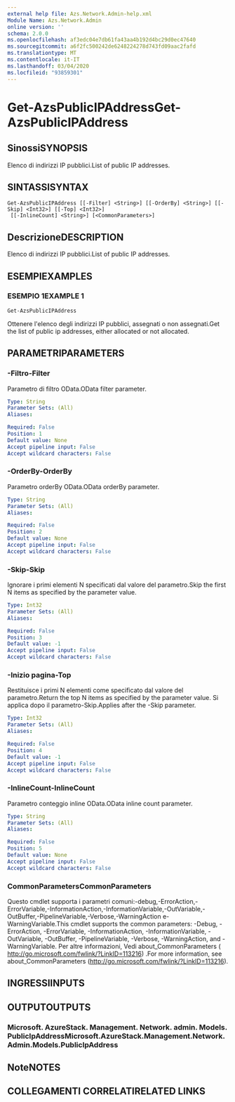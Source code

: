 ```yaml
---
external help file: Azs.Network.Admin-help.xml
Module Name: Azs.Network.Admin
online version: ''
schema: 2.0.0
ms.openlocfilehash: af3edc04e7db61fa43aa4b192d4bc29d0ec47640
ms.sourcegitcommit: a6f2fc500242de6248224278d743fd09aac2fafd
ms.translationtype: MT
ms.contentlocale: it-IT
ms.lasthandoff: 03/04/2020
ms.locfileid: "93859301"
---
```

# <span data-ttu-id="3f277-101">Get-AzsPublicIPAddress</span><span class="sxs-lookup"><span data-stu-id="3f277-101">Get-AzsPublicIPAddress</span></span>

## <span data-ttu-id="3f277-102">Sinossi</span><span class="sxs-lookup"><span data-stu-id="3f277-102">SYNOPSIS</span></span>
<span data-ttu-id="3f277-103">Elenco di indirizzi IP pubblici.</span><span class="sxs-lookup"><span data-stu-id="3f277-103">List of public IP addresses.</span></span>

## <span data-ttu-id="3f277-104">SINTASSI</span><span class="sxs-lookup"><span data-stu-id="3f277-104">SYNTAX</span></span>

```
Get-AzsPublicIPAddress [[-Filter] <String>] [[-OrderBy] <String>] [[-Skip] <Int32>] [[-Top] <Int32>]
 [[-InlineCount] <String>] [<CommonParameters>]
```

## <span data-ttu-id="3f277-105">Descrizione</span><span class="sxs-lookup"><span data-stu-id="3f277-105">DESCRIPTION</span></span>
<span data-ttu-id="3f277-106">Elenco di indirizzi IP pubblici.</span><span class="sxs-lookup"><span data-stu-id="3f277-106">List of public IP addresses.</span></span>

## <span data-ttu-id="3f277-107">ESEMPI</span><span class="sxs-lookup"><span data-stu-id="3f277-107">EXAMPLES</span></span>

### <span data-ttu-id="3f277-108">ESEMPIO 1</span><span class="sxs-lookup"><span data-stu-id="3f277-108">EXAMPLE 1</span></span>
```
Get-AzsPublicIPAddress
```

<span data-ttu-id="3f277-109">Ottenere l'elenco degli indirizzi IP pubblici, assegnati o non assegnati.</span><span class="sxs-lookup"><span data-stu-id="3f277-109">Get the list of public ip addresses, either allocated or not allocated.</span></span>

## <span data-ttu-id="3f277-110">PARAMETRI</span><span class="sxs-lookup"><span data-stu-id="3f277-110">PARAMETERS</span></span>

### <span data-ttu-id="3f277-111">-Filtro</span><span class="sxs-lookup"><span data-stu-id="3f277-111">-Filter</span></span>
<span data-ttu-id="3f277-112">Parametro di filtro OData.</span><span class="sxs-lookup"><span data-stu-id="3f277-112">OData filter parameter.</span></span>

```yaml
Type: String
Parameter Sets: (All)
Aliases:

Required: False
Position: 1
Default value: None
Accept pipeline input: False
Accept wildcard characters: False
```

### <span data-ttu-id="3f277-113">-OrderBy</span><span class="sxs-lookup"><span data-stu-id="3f277-113">-OrderBy</span></span>
<span data-ttu-id="3f277-114">Parametro orderBy OData.</span><span class="sxs-lookup"><span data-stu-id="3f277-114">OData orderBy parameter.</span></span>

```yaml
Type: String
Parameter Sets: (All)
Aliases:

Required: False
Position: 2
Default value: None
Accept pipeline input: False
Accept wildcard characters: False
```

### <span data-ttu-id="3f277-115">-Skip</span><span class="sxs-lookup"><span data-stu-id="3f277-115">-Skip</span></span>
<span data-ttu-id="3f277-116">Ignorare i primi elementi N specificati dal valore del parametro.</span><span class="sxs-lookup"><span data-stu-id="3f277-116">Skip the first N items as specified by the parameter value.</span></span>

```yaml
Type: Int32
Parameter Sets: (All)
Aliases:

Required: False
Position: 3
Default value: -1
Accept pipeline input: False
Accept wildcard characters: False
```

### <span data-ttu-id="3f277-117">-Inizio pagina</span><span class="sxs-lookup"><span data-stu-id="3f277-117">-Top</span></span>
<span data-ttu-id="3f277-118">Restituisce i primi N elementi come specificato dal valore del parametro.</span><span class="sxs-lookup"><span data-stu-id="3f277-118">Return the top N items as specified by the parameter value.</span></span>
<span data-ttu-id="3f277-119">Si applica dopo il parametro-Skip.</span><span class="sxs-lookup"><span data-stu-id="3f277-119">Applies after the -Skip parameter.</span></span>

```yaml
Type: Int32
Parameter Sets: (All)
Aliases:

Required: False
Position: 4
Default value: -1
Accept pipeline input: False
Accept wildcard characters: False
```

### <span data-ttu-id="3f277-120">-InlineCount</span><span class="sxs-lookup"><span data-stu-id="3f277-120">-InlineCount</span></span>
<span data-ttu-id="3f277-121">Parametro conteggio inline OData.</span><span class="sxs-lookup"><span data-stu-id="3f277-121">OData inline count parameter.</span></span>

```yaml
Type: String
Parameter Sets: (All)
Aliases:

Required: False
Position: 5
Default value: None
Accept pipeline input: False
Accept wildcard characters: False
```

### <span data-ttu-id="3f277-122">CommonParameters</span><span class="sxs-lookup"><span data-stu-id="3f277-122">CommonParameters</span></span>
<span data-ttu-id="3f277-123">Questo cmdlet supporta i parametri comuni:-debug,-ErrorAction,-ErrorVariable,-InformationAction,-InformationVariable,-OutVariable,-OutBuffer,-PipelineVariable,-Verbose,-WarningAction e-WarningVariable.</span><span class="sxs-lookup"><span data-stu-id="3f277-123">This cmdlet supports the common parameters: -Debug, -ErrorAction, -ErrorVariable, -InformationAction, -InformationVariable, -OutVariable, -OutBuffer, -PipelineVariable, -Verbose, -WarningAction, and -WarningVariable.</span></span> <span data-ttu-id="3f277-124">Per altre informazioni, Vedi about_CommonParameters ( http://go.microsoft.com/fwlink/?LinkID=113216) .</span><span class="sxs-lookup"><span data-stu-id="3f277-124">For more information, see about_CommonParameters (http://go.microsoft.com/fwlink/?LinkID=113216).</span></span>

## <span data-ttu-id="3f277-125">INGRESSI</span><span class="sxs-lookup"><span data-stu-id="3f277-125">INPUTS</span></span>

## <span data-ttu-id="3f277-126">OUTPUT</span><span class="sxs-lookup"><span data-stu-id="3f277-126">OUTPUTS</span></span>

### <span data-ttu-id="3f277-127">Microsoft. AzureStack. Management. Network. admin. Models. PublicIpAddress</span><span class="sxs-lookup"><span data-stu-id="3f277-127">Microsoft.AzureStack.Management.Network.Admin.Models.PublicIpAddress</span></span>

## <span data-ttu-id="3f277-128">Note</span><span class="sxs-lookup"><span data-stu-id="3f277-128">NOTES</span></span>

## <span data-ttu-id="3f277-129">COLLEGAMENTI CORRELATI</span><span class="sxs-lookup"><span data-stu-id="3f277-129">RELATED LINKS</span></span>

